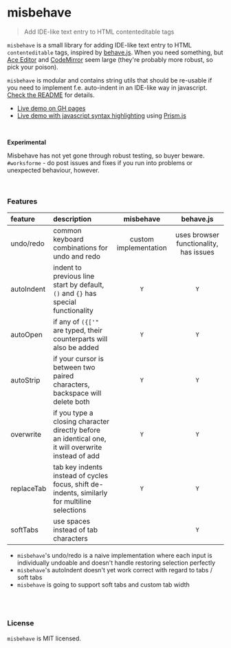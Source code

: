 # misbehave
> Add IDE-like text entry to HTML contenteditable tags

`misbehave` is a small library for adding IDE-like text entry to HTML `contenteditable` tags, inspired by [behave.js](https://github.com/iamso/Behave.js). When you need something, but [Ace Editor](https://github.com/ajaxorg/ace) and [CodeMirror](https://github.com/codemirror/CodeMirror) seem large (they're probably more robust, so pick your poison).

`misbehave` is modular and contains string utils that should be re-usable if you need to implement f.e. auto-indent in an IDE-like way in javascript. [Check the README]() for details.

- [Live demo on GH pages]()
- [Live demo with javascript syntax highlighting]() using [Prism.js](http://prismjs.com/)

<br>

**Experimental**

Misbehave has not yet gone through robust testing, so buyer beware. `#worksforme` - do post issues and fixes if you run into problems or unexpected behaviour, however.

<br>

### Features

| feature    | description                                                                                        | misbehave             | behave.js                              |
|:-----------|:---------------------------------------------------------------------------------------------------|:---------------------:|:--------------------------------------:|
| undo/redo  | common keyboard combinations for undo and redo                                                     | custom implementation | uses browser functionality, has issues |
| autoIndent | indent to previous line start by default, `()` and `{}` has special functionality                  | `Y`                   | `Y`                                    |
| autoOpen   | if any of `({['"` are typed, their counterparts will also be added                                 | `Y`                   | `Y`                                    |
| autoStrip  | if your cursor is between two paired characters, backspace will delete both                        | `Y`                   | `Y`                                    |
| overwrite  | if you type a closing character directly before an identical one, it will overwrite instead of add | `Y`                   | `Y`                                    |
| replaceTab | tab key indents instead of cycles focus, shift de-indents, similarly for multiline selections      | `Y`                   | `Y`                                    |
| softTabs   | use spaces instead of tab characters                                                               |                       | `Y`                                    |

- `misbehave`'s undo/redo is a naive implementation where each input is individually undoable and doesn't handle restoring selection perfectly
- `misbehave`'s autoIndent doesn't yet work correct with regard to tabs / soft tabs
- `misbehave` is going to support soft tabs and custom tab width

<br>

<!-- installation -->
<!-- Usage -->
<!-- Usage with Prism.js -->

<br>

### License

`misbehave` is MIT licensed.
